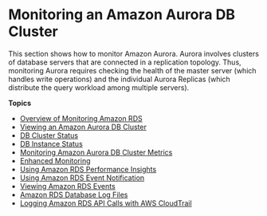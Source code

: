 # Monitoring an Amazon Aurora DB Cluster<a name="MonitoringAurora"></a>

 This section shows how to monitor Amazon Aurora\. Aurora involves clusters of database servers that are connected in a replication topology\. Thus, monitoring Aurora requires checking the health of the master server \(which handles write operations\) and the individual Aurora Replicas \(which distribute the query workload among multiple servers\)\. 

**Topics**
+ [Overview of Monitoring Amazon RDS](MonitoringOverview.md)
+ [Viewing an Amazon Aurora DB Cluster](Aurora.Viewing.md)
+ [DB Cluster Status](Aurora.Status.md)
+ [DB Instance Status](Overview.DBInstance.Status.md)
+ [Monitoring Amazon Aurora DB Cluster Metrics](Aurora.Monitoring.md)
+ [Enhanced Monitoring](USER_Monitoring.OS.md)
+ [Using Amazon RDS Performance Insights](USER_PerfInsights.md)
+ [Using Amazon RDS Event Notification](USER_Events.md)
+ [Viewing Amazon RDS Events](USER_ListEvents.md)
+ [Amazon RDS Database Log Files](USER_LogAccess.md)
+ [Logging Amazon RDS API Calls with AWS CloudTrail](logging-using-cloudtrail.md)
